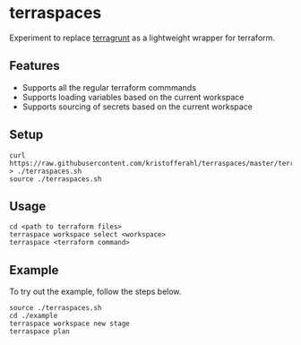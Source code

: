 # terraspaces

Experiment to replace [terragrunt](https://github.com/gruntwork-io/terragrunt) as a lightweight wrapper for terraform.

## Features

- Supports all the regular terraform commmands
- Supports loading variables based on the current workspace
- Supports sourcing of secrets based on the current workspace

## Setup

    curl https://raw.githubusercontent.com/kristofferahl/terraspaces/master/terraspaces.sh > ./terraspaces.sh
    source ./terraspaces.sh

## Usage

    cd <path to terraform files>
    terraspace workspace select <workspace>
    terraspace <terraform command>

## Example

To try out the example, follow the steps below.

    source ./terraspaces.sh
    cd ./example
    terraspace workspace new stage
    terraspace plan
